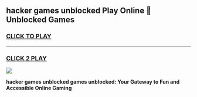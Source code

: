 
## hacker games unblocked Play Online 👋 Unblocked Games
<h3>
<a href="https://premium.freeplayer.one?title=hacker_games_unblocked&ref=19F">CLICK TO PLAY</a></h3>
<hr>

<h3>
<a href="https://premium.freeplayer.one?title=hacker_games_unblocked&ref=19F">CLICK 2 PLAY</a>
  
</h3>

<a href="https://premium.freeplayer.one?title=hacker_games_unblocked&ref=19F"><img src="https://clearcache.store/games.png"></a>


**hacker games unblocked games unblocked: Your Gateway to Fun and Accessible Online Gaming**
